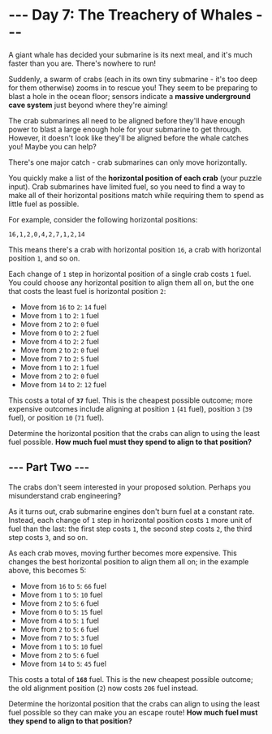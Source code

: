 # --- Day 7: The Treachery of Whales ---

A giant whale has decided your submarine is its next meal,
and it's much faster than you are. There's nowhere to run!

Suddenly, a swarm of crabs (each in its own tiny submarine - it's
too deep for them otherwise) zooms in to rescue you!
They seem to be preparing to blast a hole in the ocean floor;
sensors indicate a **massive underground cave system** just
beyond where they're aiming!

The crab submarines all need to be aligned before they'll
have enough power to blast a large enough hole for your
submarine to get through. However, it doesn't look like
they'll be aligned before the whale catches you!
Maybe you can help?

There's one major catch - crab submarines can only move horizontally.

You quickly make a list of the **horizontal position of each crab**
(your puzzle input). Crab submarines have limited fuel,
so you need to find a way to make all of their horizontal
positions match while requiring them to spend as little fuel
as possible.

For example, consider the following horizontal positions:

```
16,1,2,0,4,2,7,1,2,14
```

This means there's a crab with horizontal position `16`,
a crab with horizontal position `1`, and so on.

Each change of `1` step in horizontal position of a single
crab costs `1` fuel. You could choose any horizontal position
to align them all on, but the one that costs the least fuel
is horizontal position `2`:

- Move from `16` to `2`: `14` fuel
- Move from `1` to `2`: `1` fuel
- Move from `2` to `2`: `0` fuel
- Move from `0` to `2`: `2` fuel
- Move from `4` to `2`: `2` fuel
- Move from `2` to `2`: `0` fuel
- Move from `7` to `2`: `5` fuel
- Move from `1` to `2`: `1` fuel
- Move from `2` to `2`: `0` fuel
- Move from `14` to `2`: `12` fuel

This costs a total of **`37`** fuel. This is the cheapest
possible outcome; more expensive outcomes include
aligning at position `1` (`41` fuel), position `3` (`39` fuel),
or position `10` (`71` fuel).

Determine the horizontal position that the crabs
can align to using the least fuel possible.
**How much fuel must they spend to align to that position?**

## --- Part Two ---

The crabs don't seem interested in your proposed solution.
Perhaps you misunderstand crab engineering?

As it turns out, crab submarine engines don't burn fuel
at a constant rate. Instead, each change of `1` step in
horizontal position costs `1` more unit of fuel than the
last: the first step costs `1`, the second step costs `2`,
the third step costs `3`, and so on.

As each crab moves, moving further becomes more expensive.
This changes the best horizontal position to align them
all on; in the example above, this becomes 5:

- Move from `16` to `5`: `66` fuel
- Move from `1` to `5`: `10` fuel
- Move from `2` to `5`: `6` fuel
- Move from `0` to `5`: `15` fuel
- Move from `4` to `5`: `1` fuel
- Move from `2` to `5`: `6` fuel
- Move from `7` to `5`: `3` fuel
- Move from `1` to `5`: `10` fuel
- Move from `2` to `5`: `6` fuel
- Move from `14` to `5`: `45` fuel

This costs a total of **`168`** fuel. This is the new cheapest
possible outcome; the old alignment position (`2`)
now costs `206` fuel instead.

Determine the horizontal position that the crabs can align
to using the least fuel possible so they can make you an escape route!
**How much fuel must they spend to align to that position?**
